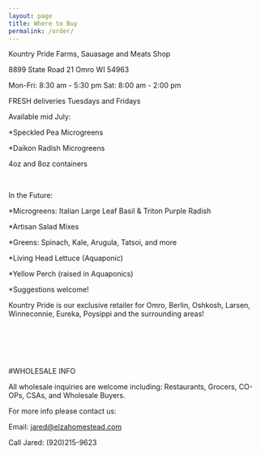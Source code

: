 ```yaml
---
layout: page
title: Where to Buy
permalink: /order/
---
```

Kountry Pride Farms, Sauasage and Meats Shop

8899 State Road 21
Omro WI 54963 

Mon-Fri:	8:30 am - 5:30 pm
Sat:	8:00 am - 2:00 pm

FRESH deliveries Tuesdays and Fridays

Available mid July:

*Speckled Pea Microgreens

*Daikon Radish Microgreens

4oz and 8oz containers

<br>

In the Future:

*Microgreens: Italian Large Leaf Basil & Triton Purple Radish

*Artisan Salad Mixes

*Greens: Spinach, Kale, Arugula, Tatsoi, and more

*Living Head Lettuce  (Aquaponic)

*Yellow Perch (raised in Aquaponics) 

*Suggestions welcome!

Kountry Pride is our exclusive retailer for Omro, Berlin, Oshkosh, Larsen, Winneconnie, Eureka, Poysippi and the surrounding areas!


<br><br><br><br>


#WHOLESALE INFO

All wholesale inquiries are welcome including: Restaurants, Grocers, CO-OPs, CSAs, and Wholesale Buyers. 

For more info please contact us:

Email: jared@elzahomestead.com

Call Jared: (920)215-9623